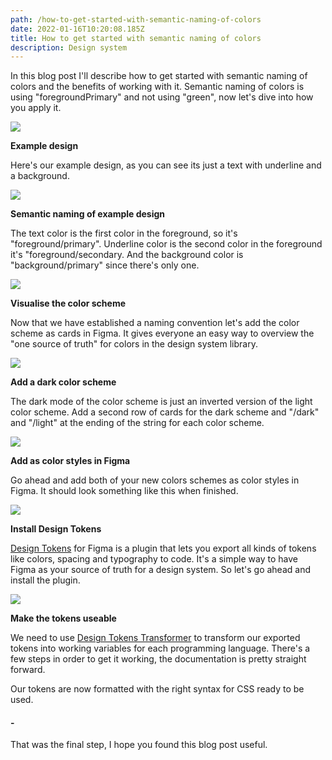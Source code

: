 ```yaml
---
path: /how-to-get-started-with-semantic-naming-of-colors
date: 2022-01-16T10:20:08.185Z
title: How to get started with semantic naming of colors
description: Design system
---
```

In this blog post I'll describe how to get started with semantic naming of colors and the benefits of working with it. Semantic naming of colors is using "foregroundPrimary" and not using "green", now let's dive into how you apply it.

![](https://www.jakobmagnusson.se/assets/semantic-1.png)

**Example design**

Here's our example design, as you can see its just a text with underline and a background.

![](https://www.jakobmagnusson.se/assets/semantic-2.png)

**Semantic naming of example design**

The text color is the first color in the foreground, so it's "foreground/primary". Underline color is the second color in the foreground it's "foreground/secondary. And the background color is "background/primary" since there's only one.

![](https://www.jakobmagnusson.se/assets/semantic-3.png)

**Visualise the color scheme**

Now that we have established a naming convention let's add the color scheme as cards in Figma. It gives everyone an easy way to overview the "one source of truth" for colors in the design system library.

![](https://www.jakobmagnusson.se/assets/semantic-4.png)

**Add a dark color scheme**

The dark mode of the color scheme is just an inverted version of the light color scheme. Add a second row of cards for the dark scheme and "/dark" and "/light" at the ending of the string for each color scheme.

![](https://www.jakobmagnusson.se/assets/semantic-5.png)

**Add as color styles in Figma**

Go ahead and add both of your new colors schemes as color styles in Figma. It should look something like this when finished. 

![](https://www.jakobmagnusson.se/assets/semantic-6.png)

**Install Design Tokens**

[Design Tokens](https://www.figma.com/community/plugin/888356646278934516/Design-Tokens) for Figma is a plugin that lets you export all kinds of tokens like colors, spacing and typography to code. It's a simple way to have Figma as your source of truth for a design system. So let's go ahead and install the plugin.

![](https://www.jakobmagnusson.se/assets/semantic-7.png)

**Make the tokens useable**

We need to use [Design Tokens Transformer](https://github.com/lukasoppermann/design-token-transformer) to transform our exported tokens into working variables for each programming language. There's a few steps in order to get it working, the documentation is pretty straight forward.

Our tokens are now formatted with the right syntax for CSS ready to be used.
<br />

#### \-

That was the final step, I hope you found this blog post useful.
